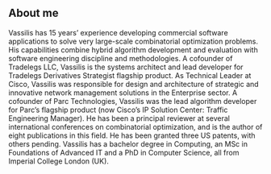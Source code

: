## About me

Vassilis has 15 years’ experience developing commercial software applications to solve very large-scale combinatorial optimization problems. His capabilities combine hybrid algorithm development and evaluation with software engineering discipline and methodologies. A cofounder of Tradelegs LLC, Vassilis is the systems architect and lead developer for Tradelegs Derivatives Strategist flagship product. As Technical Leader at Cisco, Vassilis was responsible for design and architecture of strategic and innovative network management solutions in the Enterprise sector. A cofounder of Parc Technologies, Vassilis was the lead algorithm developer for Parc’s flagship product (now Cisco’s IP Solution Center: Traffic Engineering Manager). He has been a principal reviewer at several international conferences on combinatorial optimization, and is the author of eight publications in this field. He has been granted three US patents, with others pending. Vassilis has a bachelor degree in Computing, an MSc in Foundations of Advanced IT and a PhD in Computer Science, all from Imperial College London (UK).
